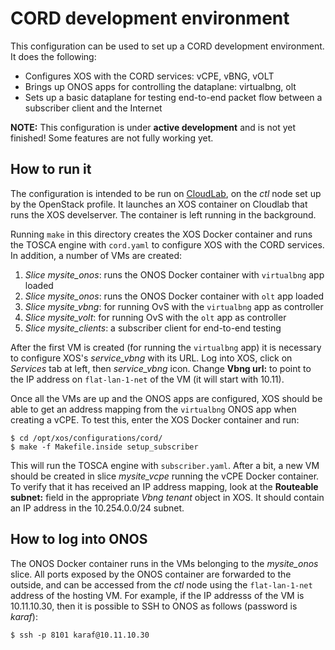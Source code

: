 # CORD development environment

This configuration can be used to set up a CORD development environment.
It does the following:

* Configures XOS with the CORD services: vCPE, vBNG, vOLT
* Brings up ONOS apps for controlling the dataplane: virtualbng, olt
* Sets up a basic dataplane for testing end-to-end packet flow between a subscriber client and the Internet

**NOTE:** This configuration is under **active development** and is not yet finished!  Some features are not
fully working yet.

## How to run it

The configuration is intended to be run on [CloudLab](http://cloudlab.us), on the *ctl* node set up by the OpenStack profile.
It launches an XOS container on Cloudlab that runs the XOS develserver.  The container is left running in the background.

Running `make` in this directory creates the XOS Docker container and runs the TOSCA engine with `cord.yaml` to
configure XOS with the CORD services.  In addition, a number of VMs are created:

1. *Slice mysite_onos*: runs the ONOS Docker container with `virtualbng` app loaded
1. *Slice mysite_onos*: runs the ONOS Docker container with `olt` app loaded
1. *Slice mysite_vbng*: for running OvS with the `virtualbng` app as controller
1. *Slice mysite_volt*: for running OvS with the `olt` app as controller
1. *Slice mysite_clients*: a subscriber client for end-to-end testing

After the first VM is created (for running the `virtualbng` app) it is necessary to configure XOS's *service_vbng* with its URL.
Log into XOS, click on *Services* tab at left, then *service_vbng* icon.  Change **Vbng url:** to point to the IP address on
`flat-lan-1-net` of the VM (it will start with 10.11).

Once all the VMs are up and the ONOS apps are configured, XOS should be able to get an address mapping from the `virtualbng`
ONOS app when creating a vCPE.  To test this, enter the XOS Docker container and run:

```
$ cd /opt/xos/configurations/cord/
$ make -f Makefile.inside setup_subscriber
```

This will run the TOSCA engine with `subscriber.yaml`.  After a bit, a new VM should be created in slice *mysite_vcpe* running
the vCPE Docker container.  To verify that it has received an IP address mapping, look at the **Routeable subnet:** field in 
the appropriate *Vbng tenant* object in XOS.  It should contain an IP address in the 10.254.0.0/24 subnet.

## How to log into ONOS

The ONOS Docker container runs in the VMs belonging to the *mysite_onos* slice.  All ports exposed by the ONOS container are forwarded to the outside, and can be accessed from the *ctl* node using the `flat-lan-1-net` address of the hosting VM.  For example, if the IP addresss of the VM is 10.11.10.30, then it is possible to SSH to ONOS as follows (password is *karaf*):

```
$ ssh -p 8101 karaf@10.11.10.30
```
